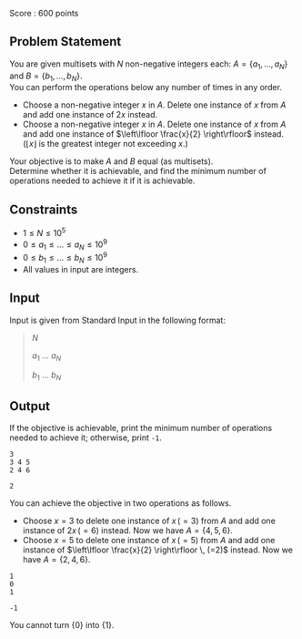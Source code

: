 Score : $600$ points

## Problem Statement

You are given multisets with $N$ non-negative integers each: $A=\{ a_1,\ldots,a_N \}$ and $B=\{ b_1,\ldots,b_N \}$.<br>
You can perform the operations below any number of times in any order.

- Choose a non-negative integer $x$ in $A$. Delete one instance of $x$ from $A$ and add one instance of $2x$ instead.
- Choose a non-negative integer $x$ in $A$. Delete one instance of $x$ from $A$ and add one instance of $\left\lfloor \frac{x}{2} \right\rfloor$ instead. ($\lfloor x \rfloor$ is the greatest integer not exceeding $x$.)

Your objective is to make $A$ and $B$ equal (as multisets).<br>
Determine whether it is achievable, and find the minimum number of operations needed to achieve it if it is achievable.

## Constraints

- $1 \leq N \leq 10^5$
- $0 \leq a_1 \leq \ldots \leq a_N \leq 10^9$
- $0 \leq b_1 \leq \ldots \leq b_N \leq 10^9$
- All values in input are integers.

## Input

Input is given from Standard Input in the following format:

> $N$
> 
> $a_1$ $\ldots$ $a_N$
> 
> $b_1$ $\ldots$ $b_N$

## Output

If the objective is achievable, print the minimum number of operations needed to achieve it; otherwise, print `-1`.

```input1
3
3 4 5
2 4 6
```

```output1
2
```

You can achieve the objective in two operations as follows.

- Choose $x=3$ to delete one instance of $x\, (=3)$ from $A$ and add one instance of $2x\, (=6)$ instead. Now we have $A=\{4,5,6\}$.
- Choose $x=5$ to delete one instance of $x\, (=5)$ from $A$ and add one instance of $\left\lfloor \frac{x}{2} \right\rfloor \, (=2)$ instead. Now we have $A=\{2,4,6\}$.

```input2
1
0
1
```

```output2
-1
```

You cannot turn $\{ 0 \}$ into $\{ 1 \}$.